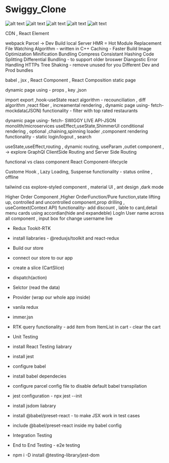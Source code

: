 # Swiggy_Clone

![alt text](<../Screenshot 2025-10-03 103658.png>) ![alt text](<../Screenshot 2025-10-03 103749.png>) ![alt text](<../Screenshot 2025-10-03 103928.png>) ![alt text](<../Screenshot 2025-10-03 104008.png>) ![alt text](<../Screenshot 2025-10-03 104103.png>)



CDN , React Element 



webpack
Parcel ->
Dev Build
local Server
HMR = Hot Module Replacement
File Watching Algorithm - written in C++
Caching - Faster Build
Image Optimization
Minification
Bundling
Compress
Consistant Hashing
Code Splitting
Differential Bundling - to support older broswer 
Diangostic
Error Handling
HTTPs
Tree Shaking - remove unused for you
Different Dev and Prod bundles



babel , jsx , React Component , React Composition 
 static page

 dynamic page using - props , key ,json


import export ,hook-useState
react algorithm - recounciliation , diff algorithm ,react fiber , increamental rendering , 
dynamic page using- fetch- mockdata(JSON)
functionality - filter with top rated restaurants


dynamic page using- fetch- SWIGGY LIVE API-JSON
monolith/microservices
useEffect,useState,ShimmerUI
conditional rendering , optional ,chaining,spinning loader ,component rendering
functionality - static login/logout , search 


useState,useEffect,routing , dynamic routing, useParam ,outlet component , -> explore GraphQl
ClientSide Routing and Server Side Routing

functional vs class component
React Component-lifecycle


Custome Hook , Lazy Loading, Suspense
functionality - status online , offline


tailwind css
explore-styled component , material UI , ant design ,dark mode


Higher Order Component ,Higher OrderFunction/Pure function,state lifting up,
controlled and uncontrolled component,prop drilling , useContext(Context API)
functionality- add discount , lable to card,detail menu cards using accordian(hide and expandeble)
               LogIn User name across all component , input box for change username live 


- Redux Tookit-RTK
- install liabraries - @reduxjs/toolkit and react-redux
- Build our store
- connect our store to our app
- create a slice (CartSlice)
- dispatch(action)
- Selctor (read the data)
- Provider (wrap our whole app inside)
- vanila redux
- immer.jsn
- RTK query
functionality - add item from ItemList in cart
              - clear the cart



- Unit Testing
 - install React Testing liabrary
  - install jest
  - configure babel
  - install babel dependecies
  - configure parcel config file to disable default babel transpilation
  - jest configuration - npx jest --init
   - install jsdom liabrary
-  install @babel/preset-react - to make JSX work in test cases
- include @babel/preset-react inside my babel config
- Integration Testing
- End to End Testing - e2e testing
- npm i -D install @testing-library/jest-dom
